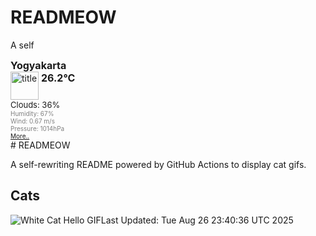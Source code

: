 # READMEOW

A self
<!DOCTYPE html>
<html lang="en">
<head>
  <meta charset="utf-8">
  <meta name="keywords" content="weather, world, openweathermap, weather, layer" />
  <meta name="description" content="A layer with current weather conditions in cities for world wide" />
  <meta name="domain" content="openweathermap.org" />
  <meta http-equiv="pragma" content="no-cache" />
  <meta http-equiv="Expires" content="-1" />
</head>
<body>
  <div style="font-size: medium; font-weight: bold; margin-bottom: 0px;">Yogyakarta</div>
  <div style="float: left; width: 130px;">
    <div style="display: block; clear: left;">
      <div style="float: left;" title="Titel">
        <img height="45" width="45" style="border: medium none; width: 45px; height: 45px; background: url(&quot;http://openweathermap.org/img/w/03d.png&quot;) repeat scroll 0% 0% transparent;" alt="title" src="http://openweathermap.org/images/transparent.png"/>
      </div>
      <div style="float: left;">
        <div style="display: block; clear: left; font-size: medium; font-weight: bold; padding: 0pt 3pt;" title="Current Temperature">26.2°C</div>
        <div style="display: block; width: 85px; overflow: visible;"></div>
      </div>
    </div>
    <div style="display: block; clear: left; font-size: small;">Clouds: 36%</div>
    <div style="display: block; clear: left; color: gray; font-size: x-small;" >Humidity: 67%</div>
    <div style="display: block; clear: left; color: gray; font-size: x-small;" >Wind: 0.67 m/s</div>
    <div style="display: block; clear: left; color: gray; font-size: x-small;" >Pressure: 1014hPa</div>
  </div>
  <div style="display: block; clear: left; color: gray; font-size: x-small;">
    <a href="http://openweathermap.org/city/1621177?utm_source=openweathermap&utm_medium=widget&utm_campaign=html_old" target="_blank">More..</a>
  </div>
  
</body>
</html>
# READMEOW

A self-rewriting README powered by GitHub Actions to display cat gifs.

## Cats

![White Cat Hello GIF](https://media4.giphy.com/media/v1.Y2lkPTlhY2QwMmRhZTBxMnZ0ZDRidXR0dWlsbnRqNnFtbzZyenN6dDdkZXQ2aXJpbTNxOSZlcD12MV9naWZzX3NlYXJjaCZjdD1n/vFKqnCdLPNOKc/200.gif)Last Updated: Tue Aug 26 23:40:36 UTC 2025
